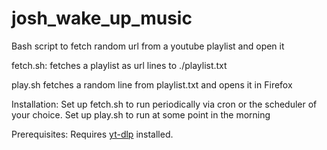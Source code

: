 # josh_wake_up_music
Bash script to fetch random url from a youtube playlist and open it

fetch.sh: fetches a playlist as url lines to ./playlist.txt

play.sh fetches a random line from playlist.txt and opens it in Firefox

Installation:
Set up fetch.sh to run periodically via cron or the scheduler of your choice.
Set up play.sh to run at some point in the morning

Prerequisites:
Requires [yt-dlp](https://github.com/yt-dlp/yt-dlp) installed.
